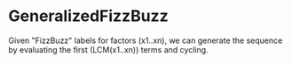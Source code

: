 # GeneralizedFizzBuzz

Given "FizzBuzz" labels for factors (x1..xn), we can generate the sequence by evaluating the first (LCM(x1..xn)) terms and cycling.
